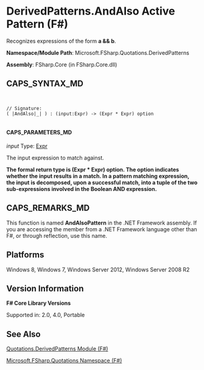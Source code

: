 # DerivedPatterns.AndAlso Active Pattern (F#)

Recognizes expressions of the form **a &amp;&amp; b**.

**Namespace/Module Path**: Microsoft.FSharp.Quotations.DerivedPatterns

**Assembly**: FSharp.Core (in FSharp.Core.dll)


## CAPS_SYNTAX_MD



```


// Signature:
( |AndAlso|_| ) : (input:Expr) -> (Expr * Expr) option


```



#### CAPS_PARAMETERS_MD
*input*
Type: [Expr](http://msdn.microsoft.com/en-us/library/ed6a2caf-69d4-45c2-ab97-e9b3be9bce65)


The input expression to match against.



**The formal return type is (Expr &#42; Expr) option. The option indicates whether the input results in a match. In a pattern matching expression, the input is decomposed, upon a successful match, into a tuple of the two sub-expressions involved in the Boolean AND expression.**
## CAPS_REMARKS_MD
This function is named **AndAlsoPattern** in the .NET Framework assembly. If you are accessing the member from a .NET Framework language other than F#, or through reflection, use this name.


## Platforms
Windows 8, Windows 7, Windows Server 2012, Windows Server 2008 R2


## Version Information
**F# Core Library Versions**

Supported in: 2.0, 4.0, Portable




## See Also
[Quotations.DerivedPatterns Module &#40;F&#35;&#41;](Quotations.DerivedPatterns+Module+%28F%23%29.md)

[Microsoft.FSharp.Quotations Namespace &#40;F&#35;&#41;](Microsoft.FSharp.Quotations+Namespace+%28F%23%29.md)

